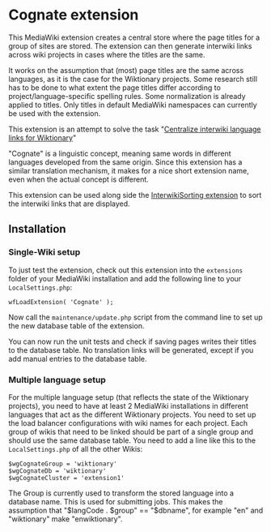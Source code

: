 # Cognate extension

This MediaWiki extension creates a central store where the page titles for a group of sites are stored.
The extension can then generate interwiki links across wiki projects in cases where the titles are the same.

It works on the assumption that (most) page titles are the same across languages, as it is the case for the Wiktionary 
projects.
Some research still has to be done to what extent the page titles differ according to project/language-specific
spelling rules.
Some normalization is already applied to titles.
Only titles in default MediaWiki namespaces can currently be used with the extension.

This extension is an attempt to solve the task
"[Centralize interwiki language links for Wiktionary](https://phabricator.wikimedia.org/T987)"

"Cognate" is a linguistic concept, meaning same words in different languages developed from the same origin. 
Since this extension has a similar translation mechanism, it makes for a nice short extension name, even when the 
actual concept is different.

This extension can be used along side the [InterwikiSorting extension](https://www.mediawiki.org/wiki/Extension:InterwikiSorting) to sort the interwiki links that are displayed.

## Installation
### Single-Wiki setup
To just test the extension, check out this extension into the `extensions` folder of your MediaWiki installation and add 
the following line to  your `LocalSettings.php`:

    wfLoadExtension( 'Cognate' );

Now call the `maintenance/update.php` script from the command line to set up the new database table of the extension.

You can now run the unit tests and check if saving pages writes their titles to the database table.
No translation links will be generated, except if you add manual entries to the database table.

### Multiple language setup
For the multiple language setup (that reflects the state of the Wiktionary projects), you need to have at least 2 MediaWiki installations in different languages that act as the different Wiktionary projects.
You need to set up the load balancer configurations with wiki names for each project.
Each group of wikis that need to be linked should be part of a single group and should use the same database table.
You need to add a line like this to the `LocalSettings.php` of all the other Wikis:

    $wgCognateGroup = 'wiktionary'
    $wgCognateDb = 'wiktionary'
    $wgCognateCluster = 'extension1'

The Group is currently used to transform the stored language into a database name.
This is used for submitting jobs.
This makes the assumption that "$langCode . $group" == "$dbname", for example "en" and "wiktionary" make "enwiktionary".